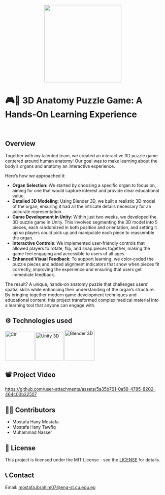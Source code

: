 <p align="center">
  <img src="https://cdn.jsdelivr.net/gh/devicons/devicon@latest/icons/unity/unity-original-wordmark.svg" width="250px" height="250px" />
</p>


          
# 🎮🧩 3D Anatomy Puzzle Game: A Hands-On Learning Experience 
<br>

## Overview

Together with my talented team, we created an interactive 3D puzzle game centered around human anatomy! Our goal was to make learning about the body’s organs and anatomy an interactive experience.

Here’s how we approached it:
- **Organ Selection**: We started by choosing a specific organ to focus on, aiming for one that would capture interest and provide clear educational value.
- **Detailed 3D Modeling**: Using Blender 3D, we built a realistic 3D model of the organ, ensuring it had all the intricate details necessary for an accurate representation.
- **Game Development in Unity**: Within just two weeks, we developed the 3D puzzle game in Unity. This involved segmenting the 3D model into 5 pieces, each randomized in both position and orientation, and setting it up so players could pick up and manipulate each piece to reassemble the organ.
- **Interactive Controls**: We implemented user-friendly controls that allowed players to rotate, flip, and snap pieces together, making the game feel engaging and accessible to users of all ages.
- **Enhanced Visual Feedback**: To support learning, we color-coded the puzzle pieces and added alignment indicators that show when pieces fit correctly, improving the experience and ensuring that users get immediate feedback.

The result? A unique, hands-on anatomy puzzle that challenges users’ spatial skills while enhancing their understanding of the organ’s structure. By bringing together modern game development techniques and educational content, this project transformed complex medical material into a learning tool that anyone can engage with.

## ⚙️ Technologies used
<p>
  <img src="https://github.com/user-attachments/assets/9e14d02e-05d9-43d5-945f-311d71f4bc04" alt="C#" title="C#" width="95px" height="95px" />
  <img src="https://raw.githubusercontent.com/marwin1991/profile-technology-icons/refs/heads/main/icons/unity.png" width="90px" height="90px" alt="Unity 3D" title="Unity 3D" />
  <img src="https://github.com/user-attachments/assets/fa6d074d-2641-450e-8b67-3e533eb04fc0" width="98px" height="98px" alt="Blender 3D" title="Blender 3D" />
</p>

## 📽️ Project Video

https://github.com/user-attachments/assets/5a35b761-0a59-4785-8202-464c03b32507

## 🦸‍♂️ Contributors
- Mostafa Hany Mostafa
- Mostafa Hany Tawfiq
- Muhammad Nasser

## 🧾 License
This project is licensed under the MIT License - see the [LICENSE](https://github.com/Mostafa-H07/3D-Organ-Puzzle/blob/cc767d477f62160886551ede3a5ad87ef498d5e0/LICENSE) for details.

## 📞 Contact
Email: mostafa.ibrahim07@eng-st.cu.edu.eg <br>


